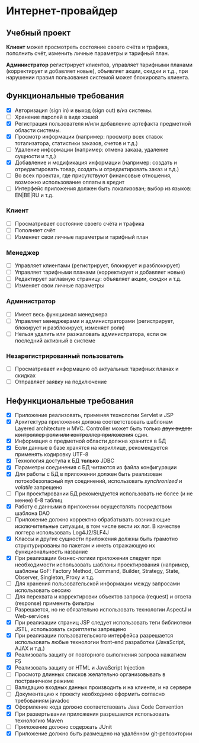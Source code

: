 # Интернет-провайдер

## Учебный проект

**Клиент** может просмотреть состояние своего счёта и трафика, пополнить счёт,
изменить личные параметры и тарифный план.

**Администратор** регистрирует клиентов, управляет тарифными планами
(корректирует и добавляет новые), объявляет акции, скидки и т.д., при нарушении
правил пользования системой может блокировать клиента.

## Функциональные требования

- [x] Авторизация (sign in) и выход (sign out) в/из системы.
- [ ] Хранение паролей в виде хэшей
- [x] Регистрация пользователя и/или добавление артефакта предметной области системы.
- [x] Просмотр информации (например: просмотр всех ставок тотализатора, статистики заказов, счетов и т.д.)
- [ ] Удаление информации (например: отмена заказа, удаление сущности и т.д.)
- [x] Добавление и модификация информации (например: создать и отредактировать товар, создать и отредактировать заказ и
 т.д.)
- [ ] Во всех проектах, где присутствуют финансовые отношения, возможно использование оплаты в кредит
- [ ] Интерфейс приложения должен быть локализован; выбор из языков: EN|BE|RU и т.д.

### Клиент

- [ ] Просматривает состояние своего счёта и трафика
- [ ] Пополняет счёт
- [ ] Изменяет свои личные параметры и тарифный план

### Менеджер

- [ ] Управляет клиентами (регистрирует, блокирует и разблокирует)
- [ ] Управляет тарифными планами (корректирует и добавляет новые)
- [ ] Редактирует заглавную страницу: объявляет акции, скидки и т.д.
- [ ] Изменяет свои личные параметры

### Администратор

- [ ] Имеет весь функционал менеджера
- [ ] Управляет менеджерами и администраторами (регистрирует, блокирует и разблокирует, изменяет роли)
- [ ] Нельзя удалить или разжаловать администратора, если он последний активный в системе

### Незарегистрированный пользователь

- [ ] Просматривает информацию об актуальных тарифных планах и скидках
- [ ] Отправляет заявку на подключение

## Нефункциональные требования

- [x] Приложение реализовать, применяя технологии Servlet и JSP
- [x] Архитектура приложения должна соответствовать шаблонам Layered architecture и MVC. Controller может быть только
 ~~двух видов: контроллер роли или контроллер приложения~~ один.
- [x] Информация о предметной области должна хранится в БД
- [x] Если данные в базе хранятся на кириллице, рекомендуется применять кодировку UTF-8
- [x] Технология доступа к БД **только** JDBC
- [x] Параметры соединения с БД читаются из файла конфигурации
- [x] Для работы с БД в приложении должен быть реализован потокобезопасный пул соединений, использовать *synchronized* и
 *volatile* запрещено
- [ ] При проектировании БД рекомендуется использовать не более (и не менее) 6-8 таблиц
- [x] Работу с данными в приложении осуществлять посредством шаблона DAO
- [ ] Приложение должно корректно обрабатывать возникающие исключительные ситуации, в том числе вести их лог. В качестве
 логгера использовать Log4J2/SLF4J
- [x] Классы и другие сущности приложения должны быть грамотно структурированы по пакетам и иметь отражающую их
 функциональность название
- [x] При реализации бизнес-логики приложения следует при необходимости использовать шаблоны проектирования (например,
 шаблоны GoF: Factory Method, Command, Builder, Strategy, State, Observer, Singleton, Proxy и т.д.
- [ ] Для хранения пользовательской информации между запросами использовать сессию
- [ ] Для перехвата и корректировки объектов запроса (request) и ответа (response) применить фильтры
- [ ] Разрешается, но не обязательно использовать технологии AspectJ и Web-services
- [x] При реализации страниц JSP следует использовать теги библиотеки JSTL, использовать скриптлеты запрещено
- [x] При реализации пользовательского интерфейса разрешается использовать любые технологии front-end разработки 
 (JavaScript, AJAX и т.д.)
- [x] Реализовать защиту от повторного выполнения запроса нажатием F5
- [x] Реализовать защиту от HTML и JavaScript Injection
- [ ] Просмотр длинных списков желательно организовывать в постраничном режиме
- [ ] Валидацию входных данных производить и на клиенте, и на сервере
- [ ] Документацию к проекту необходимо оформить согласно требованиям javadoc
- [x] Оформление кода должно соответствовать Java Code Convention
- [x] При развертывании приложения разрешается использовать технологию Maven
- [ ] Приложение должно содержать JUnit
- [x] Приложение должно быть размещено на удалённом git-репозитории